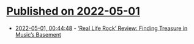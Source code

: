 # [Published on 2022-05-01](index.md)

* [2022-05-01, 00:44:48](https://news.ycombinator.com/item?id=31220966) - [‘Real Life Rock’ Review: Finding Treasure in Music’s Basement](https://www.wsj.com/articles/real-life-rock-book-review-greil-marcus-finds-treasure-in-musics-basement-11651243343)
